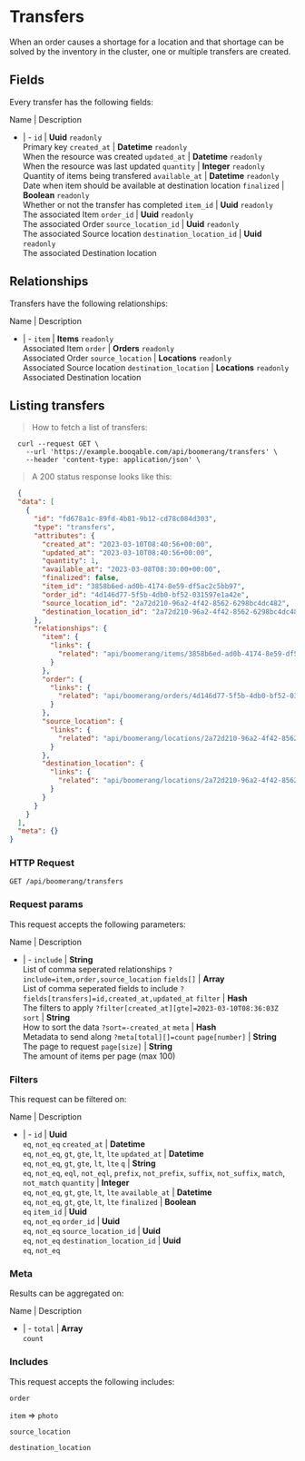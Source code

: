 # Transfers

When an order causes a shortage for a location and that shortage can be solved by the inventory in the cluster, one or multiple transfers are created.

## Fields
Every transfer has the following fields:

Name | Description
- | -
`id` | **Uuid** `readonly`<br>Primary key
`created_at` | **Datetime** `readonly`<br>When the resource was created
`updated_at` | **Datetime** `readonly`<br>When the resource was last updated
`quantity` | **Integer** `readonly`<br>Quantity of items being transfered
`available_at` | **Datetime** `readonly`<br>Date when item should be available at destination location
`finalized` | **Boolean** `readonly`<br>Whether or not the transfer has completed
`item_id` | **Uuid** `readonly`<br>The associated Item
`order_id` | **Uuid** `readonly`<br>The associated Order
`source_location_id` | **Uuid** `readonly`<br>The associated Source location
`destination_location_id` | **Uuid** `readonly`<br>The associated Destination location


## Relationships
Transfers have the following relationships:

Name | Description
- | -
`item` | **Items** `readonly`<br>Associated Item
`order` | **Orders** `readonly`<br>Associated Order
`source_location` | **Locations** `readonly`<br>Associated Source location
`destination_location` | **Locations** `readonly`<br>Associated Destination location


## Listing transfers



> How to fetch a list of transfers:

```shell
  curl --request GET \
    --url 'https://example.booqable.com/api/boomerang/transfers' \
    --header 'content-type: application/json' \
```

> A 200 status response looks like this:

```json
  {
  "data": [
    {
      "id": "fd678a1c-89fd-4b81-9b12-cd78c084d303",
      "type": "transfers",
      "attributes": {
        "created_at": "2023-03-10T08:40:56+00:00",
        "updated_at": "2023-03-10T08:40:56+00:00",
        "quantity": 1,
        "available_at": "2023-03-08T08:30:00+00:00",
        "finalized": false,
        "item_id": "3858b6ed-ad0b-4174-8e59-df5ac2c5bb97",
        "order_id": "4d146d77-5f5b-4db0-bf52-031597e1a42e",
        "source_location_id": "2a72d210-96a2-4f42-8562-6298bc4dc482",
        "destination_location_id": "2a72d210-96a2-4f42-8562-6298bc4dc482"
      },
      "relationships": {
        "item": {
          "links": {
            "related": "api/boomerang/items/3858b6ed-ad0b-4174-8e59-df5ac2c5bb97"
          }
        },
        "order": {
          "links": {
            "related": "api/boomerang/orders/4d146d77-5f5b-4db0-bf52-031597e1a42e"
          }
        },
        "source_location": {
          "links": {
            "related": "api/boomerang/locations/2a72d210-96a2-4f42-8562-6298bc4dc482"
          }
        },
        "destination_location": {
          "links": {
            "related": "api/boomerang/locations/2a72d210-96a2-4f42-8562-6298bc4dc482"
          }
        }
      }
    }
  ],
  "meta": {}
}
```

### HTTP Request

`GET /api/boomerang/transfers`

### Request params

This request accepts the following parameters:

Name | Description
- | -
`include` | **String** <br>List of comma seperated relationships `?include=item,order,source_location`
`fields[]` | **Array** <br>List of comma seperated fields to include `?fields[transfers]=id,created_at,updated_at`
`filter` | **Hash** <br>The filters to apply `?filter[created_at][gte]=2023-03-10T08:36:03Z`
`sort` | **String** <br>How to sort the data `?sort=-created_at`
`meta` | **Hash** <br>Metadata to send along `?meta[total][]=count`
`page[number]` | **String** <br>The page to request
`page[size]` | **String** <br>The amount of items per page (max 100)


### Filters

This request can be filtered on:

Name | Description
- | -
`id` | **Uuid** <br>`eq`, `not_eq`
`created_at` | **Datetime** <br>`eq`, `not_eq`, `gt`, `gte`, `lt`, `lte`
`updated_at` | **Datetime** <br>`eq`, `not_eq`, `gt`, `gte`, `lt`, `lte`
`q` | **String** <br>`eq`, `not_eq`, `eql`, `not_eql`, `prefix`, `not_prefix`, `suffix`, `not_suffix`, `match`, `not_match`
`quantity` | **Integer** <br>`eq`, `not_eq`, `gt`, `gte`, `lt`, `lte`
`available_at` | **Datetime** <br>`eq`, `not_eq`, `gt`, `gte`, `lt`, `lte`
`finalized` | **Boolean** <br>`eq`
`item_id` | **Uuid** <br>`eq`, `not_eq`
`order_id` | **Uuid** <br>`eq`, `not_eq`
`source_location_id` | **Uuid** <br>`eq`, `not_eq`
`destination_location_id` | **Uuid** <br>`eq`, `not_eq`


### Meta

Results can be aggregated on:

Name | Description
- | -
`total` | **Array** <br>`count`


### Includes

This request accepts the following includes:

`order`


`item` => 
`photo`




`source_location`


`destination_location`





